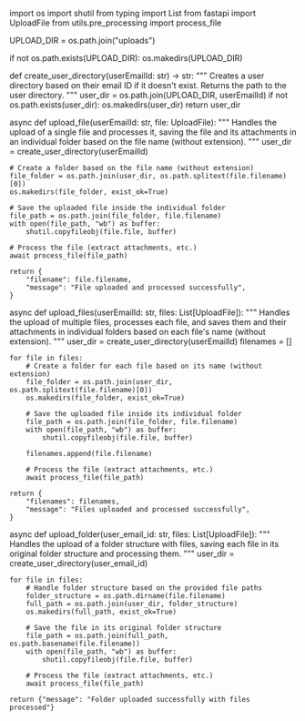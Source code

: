 import os
import shutil
from typing import List
from fastapi import UploadFile
from utils.pre_processing import process_file

UPLOAD_DIR = os.path.join("uploads")

if not os.path.exists(UPLOAD_DIR):
    os.makedirs(UPLOAD_DIR)


def create_user_directory(userEmailId: str) -> str:
    """
    Creates a user directory based on their email ID if it doesn't exist.
    Returns the path to the user directory.
    """
    user_dir = os.path.join(UPLOAD_DIR, userEmailId)
    if not os.path.exists(user_dir):
        os.makedirs(user_dir)
    return user_dir


async def upload_file(userEmailId: str, file: UploadFile):
    """
    Handles the upload of a single file and processes it, saving the file and its attachments
    in an individual folder based on the file name (without extension).
    """
    user_dir = create_user_directory(userEmailId)
    
    # Create a folder based on the file name (without extension)
    file_folder = os.path.join(user_dir, os.path.splitext(file.filename)[0])
    os.makedirs(file_folder, exist_ok=True)

    # Save the uploaded file inside the individual folder
    file_path = os.path.join(file_folder, file.filename)
    with open(file_path, "wb") as buffer:
        shutil.copyfileobj(file.file, buffer)

    # Process the file (extract attachments, etc.)
    await process_file(file_path)

    return {
        "filename": file.filename,
        "message": "File uploaded and processed successfully",
    }


async def upload_files(userEmailId: str, files: List[UploadFile]):
    """
    Handles the upload of multiple files, processes each file, and saves them and their attachments
    in individual folders based on each file's name (without extension).
    """
    user_dir = create_user_directory(userEmailId)
    filenames = []
    
    for file in files:
        # Create a folder for each file based on its name (without extension)
        file_folder = os.path.join(user_dir, os.path.splitext(file.filename)[0])
        os.makedirs(file_folder, exist_ok=True)

        # Save the uploaded file inside its individual folder
        file_path = os.path.join(file_folder, file.filename)
        with open(file_path, "wb") as buffer:
            shutil.copyfileobj(file.file, buffer)
        
        filenames.append(file.filename)

        # Process the file (extract attachments, etc.)
        await process_file(file_path)

    return {
        "filenames": filenames,
        "message": "Files uploaded and processed successfully",
    }


async def upload_folder(user_email_id: str, files: List[UploadFile]):
    """
    Handles the upload of a folder structure with files, saving each file in its original
    folder structure and processing them.
    """
    user_dir = create_user_directory(user_email_id)
    
    for file in files:
        # Handle folder structure based on the provided file paths
        folder_structure = os.path.dirname(file.filename)
        full_path = os.path.join(user_dir, folder_structure)
        os.makedirs(full_path, exist_ok=True)

        # Save the file in its original folder structure
        file_path = os.path.join(full_path, os.path.basename(file.filename))
        with open(file_path, "wb") as buffer:
            shutil.copyfileobj(file.file, buffer)

        # Process the file (extract attachments, etc.)
        await process_file(file_path)

    return {"message": "Folder uploaded successfully with files processed"}
